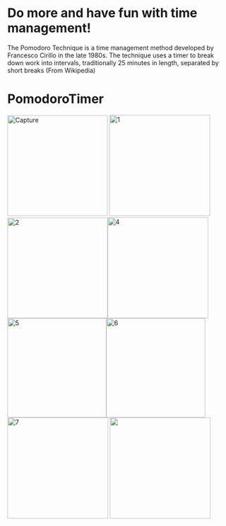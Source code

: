 # Do more and have fun with time management!
The Pomodoro Technique is a time management method developed by Francesco Cirillo in the late 1980s. The technique uses a timer to break down work into intervals, traditionally 25 minutes in length, separated by short breaks (From Wikipedia)


# PomodoroTimer
<img width="227" alt="Capture" src="https://user-images.githubusercontent.com/69189012/97344789-8839af00-1889-11eb-8de0-7762e25086ea.PNG">
<img width="228" alt="1" src="https://user-images.githubusercontent.com/69189012/97093732-ceef9500-164e-11eb-82f1-f9ae599f24d8.PNG"><img width="227" alt="2" src="https://user-images.githubusercontent.com/69189012/97093766-20981f80-164f-11eb-9769-a50a240d10c7.PNG"><img width="228" alt="4" src="https://user-images.githubusercontent.com/69189012/97093780-31489580-164f-11eb-9552-0970106305bc.PNG"><img width="224" alt="5" src="https://user-images.githubusercontent.com/69189012/97093787-3efe1b00-164f-11eb-8b97-5e567bf779a1.PNG"><img width="224" alt="6" src="https://user-images.githubusercontent.com/69189012/97093791-4b827380-164f-11eb-96a7-e092810e8c91.PNG"><img width="228" alt="7" src="https://user-images.githubusercontent.com/69189012/97093798-56d59f00-164f-11eb-847e-09564f5891dd.PNG">
<img src="https://user-images.githubusercontent.com/69189012/96273675-e637de00-0fcf-11eb-8936-c256a9d8ab08.png" width="228">

